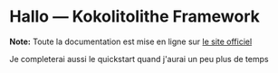 # Hallo — Kokolitolithe Framework

**Note:** Toute la documentation est mise en ligne sur [le site officiel](http://ref.moufbox.fr)

Je completerai aussi le quickstart quand j'aurai un peu plus de temps

